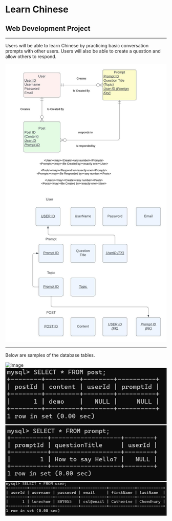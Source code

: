 # Learn Chinese
## Web Development Project
---

Users will be able to learn Chinese by practicing basic conversation prompts with other users. Users will also be able to create a question and allow others to respond. 


![Image](public/images/Flowchart.jpeg)

---

Below are samples of the database tables. 

![Image](../Website_Project/public/images/databases.jpg)
![Image](Public/images/postDemo.jpg)
![Image](Public/images/promptDemo.jpg)
![Image](Public/images/userDemo.jpg)

